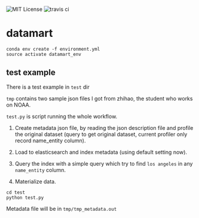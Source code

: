 ![MIT License](https://img.shields.io/badge/license-MIT-blue.svg) ![travis ci](https://travis-ci.org/usc-isi-i2/etk.svg?branch=master)

# datamart

```commandline
conda env create -f environment.yml
source activate datamart_env
```


## test example

There is a test example in `test` dir

`tmp` contains two sample json files I got from zhihao, the student who works on
NOAA. 

`test.py` is script running the whole workflow. 

1. Create metadata json file, by reading the json description file and profile
the original dataset (query to get original dataset, current profiler only record name_entity column). 

2. Load to elasticsearch and index metadata (using default setting now).

3. Query the index with a simple query which try to find `los angeles` in 
any `name_entity` column.

4. Materialize data.

```commandline
cd test
python test.py
```

Metadata file will be in `tmp/tmp_metadata.out`
